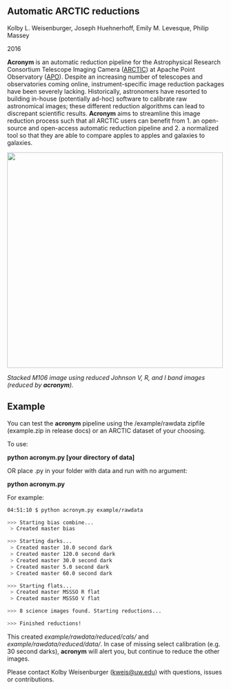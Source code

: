 ## Automatic ARCTIC reductions
Kolby L. Weisenburger, Joseph Huehnerhoff, Emily M. Levesque, Philip Massey

2016

**Acronym** is an automatic reduction pipeline for the Astrophysical Research Consortium Telescope Imaging Camera ([ARCTIC](http://www.apo.nmsu.edu/arc35m/Instruments/ARCTIC/)) at Apache Point Observatory ([APO](http://www.apo.nmsu.edu/)). Despite an increasing number of telescopes and observatories coming online, instrument-specific image reduction packages have been severely lacking. Historically, astronomers have resorted to building in-house (potentially ad-hoc) software to calibrate raw astronomical images; these different reduction algorithms can lead to discrepant scientific results. **Acronym** aims to streamline this image reduction process such that all ARCTIC users can benefit from 1. an open-source and open-access automatic reduction pipeline and 2. a normalized tool so that they are able to compare apples to apples and galaxies to galaxies.


<img src="https://github.com/kweis/acronym/blob/master/docs/Aligned_m106.png" width="500" height="500" align="middle"/>

_Stacked M106 image using reduced Johnson V, R, and I band images (reduced by **acronym**)._


## Example

You can test the **acronym** pipeline using the /example/rawdata zipfile (example.zip in release docs) or an ARCTIC dataset of your choosing.

To use:

**python acronym.py [your directory of data]**

OR place .py in your folder with data and run with no argument:

**python acronym.py**

For example:

  ```bash
04:51:10 $ python acronym.py example/rawdata

 >>> Starting bias combine...
   > Created master bias

 >>> Starting darks...
   > Created master 10.0 second dark
   > Created master 120.0 second dark
   > Created master 30.0 second dark
   > Created master 5.0 second dark
   > Created master 60.0 second dark

 >>> Starting flats...
   > Created master MSSSO R flat
   > Created master MSSSO V flat

 >>> 8 science images found. Starting reductions...

 >>> Finished reductions! 
  ```
  
  This created _example/rawdata/reduced/cals/_ and _example/rawdata/reduced/data/_. In case of missing select calibration (e.g. 30 second darks), **acronym** will alert you, but continue to reduce the other images. 
  
  
  
  

Please contact Kolby Weisenburger (kweis@uw.edu) with questions, issues or contributions. 
